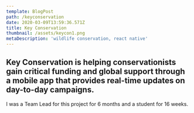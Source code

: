 ```yaml
---
template: BlogPost
path: /keyconservation
date: 2020-03-09T13:59:36.571Z
title: Key Conservation
thumbnail: /assets/keycon1.png
metaDescription: 'wildlife conservation, react native'
---
```

## Key Conservation is helping conservationists gain critical funding and global support through a mobile app that provides real-time updates on day-to-day campaigns.

I was a Team Lead for this project for 6 months and a student for 16 weeks.
